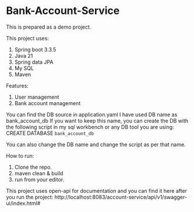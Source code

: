 # Bank-Account-Service

This is prepared as a demo project.

This project uses: 
1. Spring boot 3.3.5
2. Java 21
3. Spring data JPA
4. My SQL
5. Maven

Features:
1. User management
2. Bank account management

You can find the DB source in application.yaml
I have used DB name as bank_account_db
If you want to keep this name, you can create the DB with the following script in my sql workbench or any DB tool you are using:
CREATE DATABASE `bank_account_db`

You can also change the DB name and change the script as per that name.

How to run:
1. Clone the repo.
2. maven clean & build
3. run from your editor.

This project uses open-api for documentation and you can find it here after you run the project:
http://localhost:8083/account-service/api/v1/swagger-ui/index.html#